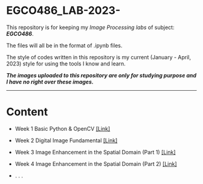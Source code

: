 # EGCO486_LAB-2023-

This repository is for keeping my *Image Processing labs* of subject: ***EGCO486***.

The files will all be in the format of .ipynb files.

The style of codes written in this repository is my current (January - April, 2023) style for using the tools I know and learn.

***The images uploaded to this repository are only for studying purpose and I have no right over these images.***

---

# Content

- Week 1 Basic Python & OpenCV 
[[Link]](https://github.com/chavakan209/EGCO486_LAB-2023-/tree/main/Week%201%20Basic%20Python%20%26%20OpenCV)

- Week 2 Digital Image Fundamental 
[[Link]](https://github.com/chavakan209/EGCO486_LAB-2023-/tree/main/Week%202%20Digital%20Image%20Fundamental)

- Week 3 Image Enhancement in the Spatial Domain (Part 1) 
[[Link]](https://github.com/chavakan209/EGCO486_LAB-2023-/tree/main/Week%203%20Image%20Enhancement%20in%20the%20Spatial%20Domain%20(Part%201))

- Week 4 Image Enhancement in the Spatial Domain (Part 2)
[[Link]](https://github.com/chavakan209/EGCO486_LAB-2023-/tree/main/Week%204%20Image%20Enhancement%20in%20the%20Spatial%20Domain%20(Part2))

- . . .
